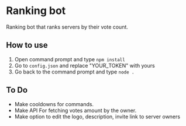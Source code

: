 # Ranking bot

Ranking bot that ranks servers by their vote count.

## How to use

1. Open command prompt and type `npm install`
2. Go to `config.json` and replace "YOURֹֹ_TOKEN" with yours
3. Go back to the command prompt and type `node .`

## To Do

- Make cooldowns for commands.
- Make API For fetching votes amount by the owner.
- Make option to edit the logo, description, invite link to server owners
